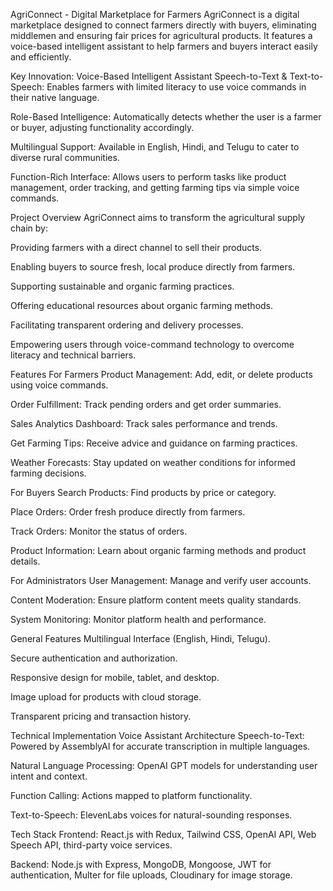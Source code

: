 AgriConnect - Digital Marketplace for Farmers
AgriConnect is a digital marketplace designed to connect farmers directly with buyers, eliminating middlemen and ensuring fair prices for agricultural products. It features a voice-based intelligent assistant to help farmers and buyers interact easily and efficiently.

Key Innovation: Voice-Based Intelligent Assistant
Speech-to-Text & Text-to-Speech: Enables farmers with limited literacy to use voice commands in their native language.

Role-Based Intelligence: Automatically detects whether the user is a farmer or buyer, adjusting functionality accordingly.

Multilingual Support: Available in English, Hindi, and Telugu to cater to diverse rural communities.

Function-Rich Interface: Allows users to perform tasks like product management, order tracking, and getting farming tips via simple voice commands.

Project Overview
AgriConnect aims to transform the agricultural supply chain by:

Providing farmers with a direct channel to sell their products.

Enabling buyers to source fresh, local produce directly from farmers.

Supporting sustainable and organic farming practices.

Offering educational resources about organic farming methods.

Facilitating transparent ordering and delivery processes.

Empowering users through voice-command technology to overcome literacy and technical barriers.

Features
For Farmers
Product Management: Add, edit, or delete products using voice commands.

Order Fulfillment: Track pending orders and get order summaries.

Sales Analytics Dashboard: Track sales performance and trends.

Get Farming Tips: Receive advice and guidance on farming practices.

Weather Forecasts: Stay updated on weather conditions for informed farming decisions.

For Buyers
Search Products: Find products by price or category.

Place Orders: Order fresh produce directly from farmers.

Track Orders: Monitor the status of orders.

Product Information: Learn about organic farming methods and product details.

For Administrators
User Management: Manage and verify user accounts.

Content Moderation: Ensure platform content meets quality standards.

System Monitoring: Monitor platform health and performance.

General Features
Multilingual Interface (English, Hindi, Telugu).

Secure authentication and authorization.

Responsive design for mobile, tablet, and desktop.

Image upload for products with cloud storage.

Transparent pricing and transaction history.

Technical Implementation
Voice Assistant Architecture
Speech-to-Text: Powered by AssemblyAI for accurate transcription in multiple languages.

Natural Language Processing: OpenAI GPT models for understanding user intent and context.

Function Calling: Actions mapped to platform functionality.

Text-to-Speech: ElevenLabs voices for natural-sounding responses.

Tech Stack
Frontend: React.js with Redux, Tailwind CSS, OpenAI API, Web Speech API, third-party voice services.

Backend: Node.js with Express, MongoDB, Mongoose, JWT for authentication, Multer for file uploads, Cloudinary for image storage.


